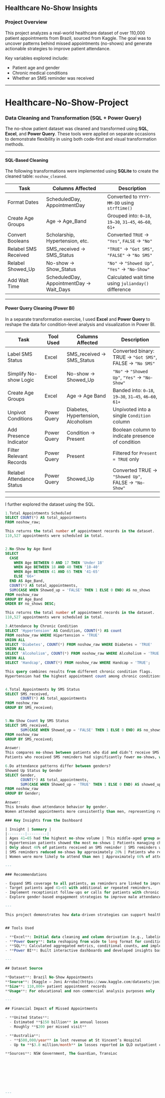 ## Healthcare No-Show Insights

### Project Overview

This project analyzes a real-world healthcare dataset of over 110,000 patient appointments from Brazil, sourced from Kaggle. The goal was to uncover patterns behind missed appointments (no-shows) 
and generate actionable strategies to improve patient attendance.

Key variables explored include:
- Patient age and gender  
- Chronic medical conditions  
- Whether an SMS reminder was received  

---

# Healthcare-No-Show-Project

###  Data Cleaning and Transformation (SQL + Power Query)

The no-show patient dataset was cleaned and transformed using **SQL**, **Excel**, and **Power Query**. These tools were applied on separate occasions to demonstrate flexibility 
in using both code-first and visual transformation methods.

---

####  SQL-Based Cleaning

The following transformations were implemented using **SQLite** to create the cleaned table: `noshow_cleaned`.

| Task                   | Columns Affected                        | Description                                                                  |
|------------------------|-----------------------------------------|------------------------------------------------------------------------------|
| Format Dates           | ScheduledDay, AppointmentDay            | Converted to `YYYY-MM-DD` using `strftime()`                                |
| Create Age Groups      | Age → Age_Band                          | Grouped into: `0–18`, `19–30`, `31–45`, `46–60`, `61+`                       |
| Convert Booleans       | Scholarship, Hypertension, etc.         | Converted `TRUE` → `"Yes"`, `FALSE` → `"No"`                                 |
| Relabel SMS Received   | SMS_received → SMS_Status               | `"TRUE"` → `"Got SMS"`, `"FALSE"` → `"No SMS"`                              |
| Relabel Showed_Up      | No-show → Show_Status                   | `"No"` → `"Showed Up"`, `"Yes"` → `"No-Show"`                               |
| Add Wait Time          | ScheduledDay, AppointmentDay → Wait_Days| Calculated wait time using `julianday()` difference                         |

---

####  Power Query Cleaning (Power BI)

In a separate transformation exercise, I used  **Excel** and **Power Query** to reshape the data for condition-level analysis and visualization in Power BI.

| Task                      | Tool Used   | Columns Affected                    | Description                                                                 |
|---------------------------|-------------|-------------------------------------|-----------------------------------------------------------------------------|
| Label SMS Status          | Excel       | SMS_received → SMS_Status           | Converted binary: TRUE → `"Got SMS"`, FALSE → `"No SMS"`                   |
| Simplify No-show Logic    | Excel       | No-show → Showed_Up                 | `"No"` → `"Showed Up"`, `"Yes"` → `"No-Show"`                              |
| Create Age Groups         | Excel       | Age → Age Band                      | Banded into: `0–18`, `19–30`, `31–45`, `46–60`, `61+`                       |
| Unpivot Conditions        | Power Query | Diabetes, Hypertension, Alcoholism  | Unpivoted into a single `Condition` column                                 |
| Add Presence Indicator    | Power Query | Condition → Present                 | Boolean column to indicate presence of condition                           |
| Filter Relevant Records   | Power Query | Present                             | Filtered for `Present = TRUE` only                                         |
| Relabel Attendance Status | Power Query | Showed_Up                           | Converted TRUE → `"Showed Up"`, FALSE → `"No-Show"`                        |

---


I further explored the dataset using the SQL. 


```sql
1.Total Appointments Scheduled
SELECT COUNT(*) AS total_appointments
FROM noshow_raw;

This returns the total number of appointment records in the dataset.
110,527 appointments were scheduled in total.


2.No-Show by Age Band
SELECT
  CASE
    WHEN Age BETWEEN 0 AND 17 THEN 'Under 18'
    WHEN Age BETWEEN 18 AND 40 THEN '18-40'
    WHEN Age BETWEEN 41 AND 65 THEN '41-65'
    ELSE '66+'
  END AS Age_Band,
  COUNT(*) AS total_appointments,
  SUM(CASE WHEN Showed_up = 'FALSE' THEN 1 ELSE 0 END) AS no_shows
FROM noshow_raw
GROUP BY Age_Band
ORDER BY no_shows DESC;

This returns the total number of appointment records in the dataset.
110,527 appointments were scheduled in total.

3.Attendance by Chronic Condition
SELECT 'Hypertension' AS Condition, COUNT(*) AS count
FROM noshow_raw WHERE Hipertension = 'TRUE'
UNION ALL
SELECT 'Diabetes', COUNT(*) FROM noshow_raw WHERE Diabetes = 'TRUE'
UNION ALL
SELECT 'Alcoholism', COUNT(*) FROM noshow_raw WHERE Alcoholism = 'TRUE'
UNION ALL
SELECT 'Handcap', COUNT(*) FROM noshow_raw WHERE Handcap = 'TRUE';

This query combines results from different chronic condition flags.
Hypertension had the highest appointment count among chronic conditions, followed by diabetes.


4.Total Appointments by SMS Status
SELECT SMS_received,
       COUNT(*) AS total_appointments
FROM noshow_raw
GROUP BY SMS_received;


5.No-Show Count by SMS Status
SELECT SMS_received,
       SUM(CASE WHEN Showed_up = 'FALSE' THEN 1 ELSE 0 END) AS no_shows
FROM noshow_raw
GROUP BY SMS_received;

Answer:
This compares no-shows between patients who did and didn’t receive SMS.
Patients who received SMS reminders had significantly fewer no-shows, with an estimated 20% improvement in attendance.

6.Do attendance patterns differ between genders?
Showed Up Status by Gender
SELECT Gender,
       COUNT(*) AS total_appointments,
       SUM(CASE WHEN Showed_up = 'TRUE' THEN 1 ELSE 0 END) AS showed_up
FROM noshow_raw
GROUP BY Gender;

Answer:
This breaks down attendance behavior by gender.
Women attended appointments more consistently than men, representing roughly 66% of total

### Key Insights from the Dashboard

| Insight | Summary |
|--------|---------|
| Ages 41–65 had the highest no-show volume | This middle-aged group accounted for the greatest number of missed appointments, making them a high-priority segment for intervention. |
| Hypertension patients showed the most no-shows | Patients managing chronic illnesses like hypertension are at higher risk of missing appointments. |
| Only about 40% of patients received an SMS reminder | SMS reminders were underused but had a clear positive effect. |
| SMS reminders reduced no-shows by approximately 20% | Patients who received SMS reminders were significantly more likely to attend. |
| Women were more likely to attend than men | Approximately 66% of attendees were female, suggesting potential for gender-specific outreach. |

---

### Recommendations

- Expand SMS coverage to all patients, as reminders are linked to improved attendance.
- Target patients aged 41–65 with additional or repeated reminders.
- Implement receptionist follow-ups or calls for patients with chronic conditions, especially hypertension.
- Explore gender-based engagement strategies to improve male attendance rates.

---

This project demonstrates how data-driven strategies can support healthcare providers in reducing no-shows, optimizing resources, and improving overall patient care.


## Tools Used

- **Excel**: Initial data cleaning and column derivation (e.g., labeling SMS status, creating age bands)
- **Power Query**: Data reshaping from wide to long format for condition-level analysis
- **SQL**: Calculated aggregated metrics, conditional counts, and implemented grouping logic
- **Power BI**: Built interactive dashboards and developed insights based on the transformed dataset

---

## Dataset Source

**Dataset**: Brazil No-Show Appointments  
**Source**: [Kaggle – Joni Arroba](https://www.kaggle.com/datasets/joniarroba/noshowappointments)  
**Size**: 110,000+ patient appointment records  
**Usage**: For educational and non-commercial analysis purposes only

---

## Financial Impact of Missed Appointments

- **United States**:  
  - Estimated **$150 billion** in annual losses  
  - Roughly **$200 per missed visit**

- **Australia**:  
  - **$500,000/year** in lost revenue at St Vincent’s Hospital  
  - Up to **$3.8 million/month** in losses reported in QLD outpatient clinics

**Sources**: NSW Government, The Guardian, TransLoc








---



